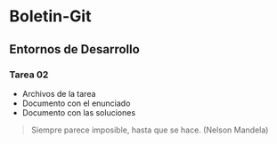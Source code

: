# Boletin-Git
## Entornos de Desarrollo
### Tarea 02

* Archivos de la tarea
* Documento con el enunciado
* Documento con las soluciones

> Siempre parece imposible, hasta que se hace. (Nelson Mandela)
